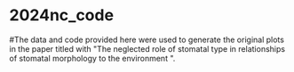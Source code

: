 # 2024nc_code
#The data and code provided here were used to generate the original plots in the paper titled with "The neglected role of stomatal type in relationships of stomatal morphology to the environment ".
